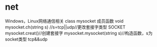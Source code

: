 # net
Windows，Linux网络通信相关
class mysocket
成员函数 void mysocket.ch(string s)   //s=tcp||udp//更改套接字类型
       SOCKET mysocket.creat()//创建套接字
       mysocket.mysocket(string s)//构造函数，s为socket类型 tcp&&udp
